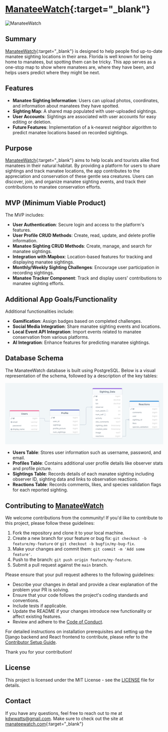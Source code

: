 # [ManateeWatch](http://manateewatch.com){:target="_blank"}

![ManateeWatch](assets/ManateeWatch_screens.png)

## Summary

[ManateeWatch](http://manateewatch.com){:target="_blank"} is designed to help people find up-to-date manatee sighting locations in their area. Florida is well known for being home to manatees, but spotting them can be tricky. This app serves as a one-stop map to show where manatees are, where they have been, and helps users predict where they might be next.

## Features

- **Manatee Sighting Information**: Users can upload photos, coordinates, and information about manatees they have spotted.
- **Sighting Map**: A shared map populated with user-uploaded sightings.
- **User Accounts**: Sightings are associated with user accounts for easy editing or deletion.
- **Future Features**: Implementation of a k-nearest neighbor algorithm to predict manatee locations based on recorded sightings.

## Purpose

[ManateeWatch](http://manateewatch.com){:target="_blank"} aims to help locals and tourists alike find manatees in their natural habitat. By providing a platform for users to share sightings and track manatee locations, the app contributes to the appreciation and conservation of these gentle sea creatures. Users can discover, join, and organize manatee sighting events, and track their contributions to manatee conservation efforts.

## MVP (Minimum Viable Product)

The MVP includes:

- **User Authentication**: Secure login and access to the platform's features.
- **User Profile CRUD Methods**: Create, read, update, and delete profile information.
- **Manatee Sighting CRUD Methods**: Create, manage, and search for manatee sightings.
- **Integration with Mapbox**: Location-based features for tracking and displaying manatee sightings.
- **Monthly/Weekly Sighting Challenges**: Encourage user participation in recording sightings.
- **Manatee Tracker Component**: Track and display users' contributions to manatee sighting efforts.

## Additional App Goals/Functionality

Additional functionalities include:

- **Gamification**: Assign badges based on completed challenges.
- **Social Media Integration**: Share manatee sighting events and locations.
- **Local Event API Integration**: Import events related to manatee conservation from various platforms.
- **AI Integration**: Enhance features for predicting manatee sightings.

## Database Schema

The ManateeWatch database is built using PostgreSQL. Below is a visual representation of the schema, followed by a description of the key tables:

![PostgreSQL Schema](assets/postgresql_schema.png)

- **Users Table**: Stores user information such as username, password, and email.
- **Profiles Table**: Contains additional user profile details like observer stats and profile picture.
- **Sightings Table**: Records details of each manatee sighting including observer ID, sighting data and links to observation reactions.
- **Reactions Table**: Records comments, likes, and species validation flags for each reported sighting.


## Contributing to [ManateeWatch](manateewatch.com)

We welcome contributions from the community! If you'd like to contribute to this project, please follow these guidelines:

1. Fork the repository and clone it to your local machine.
2. Create a new branch for your feature or bug fix: `git checkout -b feature/my-feature` or `git checkout -b bugfix/my-bug-fix`.
3. Make your changes and commit them: `git commit -m 'Add some feature'`.
4. Push to the branch: `git push origin feature/my-feature`.
5. Submit a pull request against the `main` branch.

Please ensure that your pull request adheres to the following guidelines:

- Describe your changes in detail and provide a clear explanation of the problem your PR is solving.
- Ensure that your code follows the project's coding standards and conventions.
- Include tests if applicable.
- Update the README if your changes introduce new functionality or affect existing features.
- Review and adhere to the [Code of Conduct](CODE_OF_CONDUCT.md).

For detailed instructions on installation prerequisites and setting up the Django backend and React frontend to contribute, please refer to the [Contributor Setup Guide](CONTRIBUTE.md).

Thank you for your contribution!

## License

This project is licensed under the MIT License - see the [LICENSE](LICENSE) file for details.

## Contact

If you have any questions, feel free to reach out to me at [kdwwatts@gmail.com](mailto:kdwwatts@gmail.com).
Make sure to check out the site at [manateewatch.com](http://manateewatch.com){:target="_blank"}


